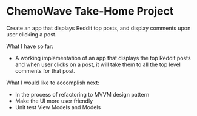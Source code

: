 # ChemoWave Take-Home Project

Create an app that displays Reddit top posts, and display comments upon user clicking a post.

What I have so far:
- A working implementation of an app that displays the top Reddit posts and when user clicks on a post, it will take them to all the top level comments for that post.

What I would like to accomplish next:
- In the process of refactoring to MVVM design pattern
- Make the UI more user friendly
- Unit test View Models and Models
